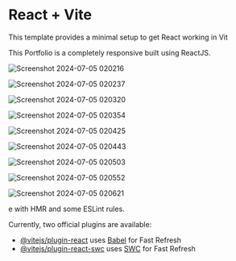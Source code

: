 # React + Vite

This template provides a minimal setup to get React working in Vit

This Portfolio is a completely responsive built using ReactJS.

![Screenshot 2024-07-05 020216](https://github.com/pragyasingh-29/My-Portfolio/assets/129204388/97813c93-7c23-4e72-ace9-4d1e38c1a82b)

![Screenshot 2024-07-05 020237](https://github.com/pragyasingh-29/My-Portfolio/assets/129204388/38cf4dc9-ba23-4545-9ea0-f546f783868d)


![Screenshot 2024-07-05 020320](https://github.com/pragyasingh-29/My-Portfolio/assets/129204388/71c17599-8023-418d-9d81-ba3c849c9996)


![Screenshot 2024-07-05 020354](https://github.com/pragyasingh-29/My-Portfolio/assets/129204388/4e99f7d9-e5f4-4aa5-a18b-e66b81d6f89d)


![Screenshot 2024-07-05 020425](https://github.com/pragyasingh-29/My-Portfolio/assets/129204388/7353de0d-aacc-45d9-b5e9-43bc6c610ee5)


![Screenshot 2024-07-05 020443](https://github.com/pragyasingh-29/My-Portfolio/assets/129204388/825c8f36-7e65-45db-b87b-6dbba540102e)


![Screenshot 2024-07-05 020503](https://github.com/pragyasingh-29/My-Portfolio/assets/129204388/3b7f2687-06a3-494e-9b39-34e122ce46fa)



![Screenshot 2024-07-05 020552](https://github.com/pragyasingh-29/My-Portfolio/assets/129204388/e89f7e38-e5e2-4a5e-824e-e3fefb7fd361)



![Screenshot 2024-07-05 020621](https://github.com/pragyasingh-29/My-Portfolio/assets/129204388/cb95e884-2ec6-4696-87e3-b4a2849f12af)

e with HMR and some ESLint rules.



Currently, two official plugins are available:

- [@vitejs/plugin-react](https://github.com/vitejs/vite-plugin-react/blob/main/packages/plugin-react/README.md) uses [Babel](https://babeljs.io/) for Fast Refresh
- [@vitejs/plugin-react-swc](https://github.com/vitejs/vite-plugin-react-swc) uses [SWC](https://swc.rs/) for Fast Refresh
